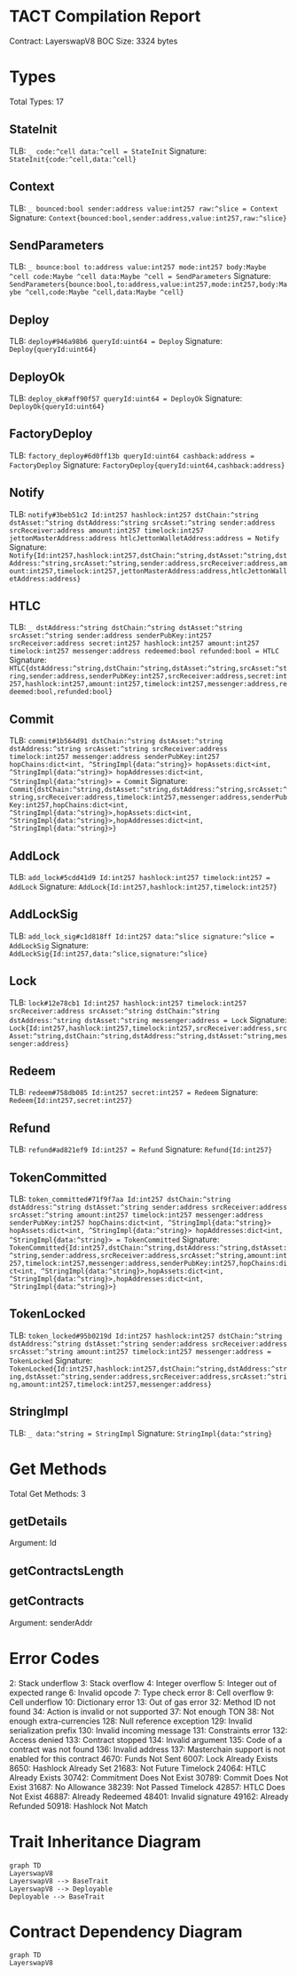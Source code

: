 # TACT Compilation Report
Contract: LayerswapV8
BOC Size: 3324 bytes

# Types
Total Types: 17

## StateInit
TLB: `_ code:^cell data:^cell = StateInit`
Signature: `StateInit{code:^cell,data:^cell}`

## Context
TLB: `_ bounced:bool sender:address value:int257 raw:^slice = Context`
Signature: `Context{bounced:bool,sender:address,value:int257,raw:^slice}`

## SendParameters
TLB: `_ bounce:bool to:address value:int257 mode:int257 body:Maybe ^cell code:Maybe ^cell data:Maybe ^cell = SendParameters`
Signature: `SendParameters{bounce:bool,to:address,value:int257,mode:int257,body:Maybe ^cell,code:Maybe ^cell,data:Maybe ^cell}`

## Deploy
TLB: `deploy#946a98b6 queryId:uint64 = Deploy`
Signature: `Deploy{queryId:uint64}`

## DeployOk
TLB: `deploy_ok#aff90f57 queryId:uint64 = DeployOk`
Signature: `DeployOk{queryId:uint64}`

## FactoryDeploy
TLB: `factory_deploy#6d0ff13b queryId:uint64 cashback:address = FactoryDeploy`
Signature: `FactoryDeploy{queryId:uint64,cashback:address}`

## Notify
TLB: `notify#3beb51c2 Id:int257 hashlock:int257 dstChain:^string dstAsset:^string dstAddress:^string srcAsset:^string sender:address srcReceiver:address amount:int257 timelock:int257 jettonMasterAddress:address htlcJettonWalletAddress:address = Notify`
Signature: `Notify{Id:int257,hashlock:int257,dstChain:^string,dstAsset:^string,dstAddress:^string,srcAsset:^string,sender:address,srcReceiver:address,amount:int257,timelock:int257,jettonMasterAddress:address,htlcJettonWalletAddress:address}`

## HTLC
TLB: `_ dstAddress:^string dstChain:^string dstAsset:^string srcAsset:^string sender:address senderPubKey:int257 srcReceiver:address secret:int257 hashlock:int257 amount:int257 timelock:int257 messenger:address redeemed:bool refunded:bool = HTLC`
Signature: `HTLC{dstAddress:^string,dstChain:^string,dstAsset:^string,srcAsset:^string,sender:address,senderPubKey:int257,srcReceiver:address,secret:int257,hashlock:int257,amount:int257,timelock:int257,messenger:address,redeemed:bool,refunded:bool}`

## Commit
TLB: `commit#1b564d91 dstChain:^string dstAsset:^string dstAddress:^string srcAsset:^string srcReceiver:address timelock:int257 messenger:address senderPubKey:int257 hopChains:dict<int, ^StringImpl{data:^string}> hopAssets:dict<int, ^StringImpl{data:^string}> hopAddresses:dict<int, ^StringImpl{data:^string}> = Commit`
Signature: `Commit{dstChain:^string,dstAsset:^string,dstAddress:^string,srcAsset:^string,srcReceiver:address,timelock:int257,messenger:address,senderPubKey:int257,hopChains:dict<int, ^StringImpl{data:^string}>,hopAssets:dict<int, ^StringImpl{data:^string}>,hopAddresses:dict<int, ^StringImpl{data:^string}>}`

## AddLock
TLB: `add_lock#5cdd41d9 Id:int257 hashlock:int257 timelock:int257 = AddLock`
Signature: `AddLock{Id:int257,hashlock:int257,timelock:int257}`

## AddLockSig
TLB: `add_lock_sig#c1d818ff Id:int257 data:^slice signature:^slice = AddLockSig`
Signature: `AddLockSig{Id:int257,data:^slice,signature:^slice}`

## Lock
TLB: `lock#12e78cb1 Id:int257 hashlock:int257 timelock:int257 srcReceiver:address srcAsset:^string dstChain:^string dstAddress:^string dstAsset:^string messenger:address = Lock`
Signature: `Lock{Id:int257,hashlock:int257,timelock:int257,srcReceiver:address,srcAsset:^string,dstChain:^string,dstAddress:^string,dstAsset:^string,messenger:address}`

## Redeem
TLB: `redeem#758db085 Id:int257 secret:int257 = Redeem`
Signature: `Redeem{Id:int257,secret:int257}`

## Refund
TLB: `refund#ad821ef9 Id:int257 = Refund`
Signature: `Refund{Id:int257}`

## TokenCommitted
TLB: `token_committed#71f9f7aa Id:int257 dstChain:^string dstAddress:^string dstAsset:^string sender:address srcReceiver:address srcAsset:^string amount:int257 timelock:int257 messenger:address senderPubKey:int257 hopChains:dict<int, ^StringImpl{data:^string}> hopAssets:dict<int, ^StringImpl{data:^string}> hopAddresses:dict<int, ^StringImpl{data:^string}> = TokenCommitted`
Signature: `TokenCommitted{Id:int257,dstChain:^string,dstAddress:^string,dstAsset:^string,sender:address,srcReceiver:address,srcAsset:^string,amount:int257,timelock:int257,messenger:address,senderPubKey:int257,hopChains:dict<int, ^StringImpl{data:^string}>,hopAssets:dict<int, ^StringImpl{data:^string}>,hopAddresses:dict<int, ^StringImpl{data:^string}>}`

## TokenLocked
TLB: `token_locked#95b0219d Id:int257 hashlock:int257 dstChain:^string dstAddress:^string dstAsset:^string sender:address srcReceiver:address srcAsset:^string amount:int257 timelock:int257 messenger:address = TokenLocked`
Signature: `TokenLocked{Id:int257,hashlock:int257,dstChain:^string,dstAddress:^string,dstAsset:^string,sender:address,srcReceiver:address,srcAsset:^string,amount:int257,timelock:int257,messenger:address}`

## StringImpl
TLB: `_ data:^string = StringImpl`
Signature: `StringImpl{data:^string}`

# Get Methods
Total Get Methods: 3

## getDetails
Argument: Id

## getContractsLength

## getContracts
Argument: senderAddr

# Error Codes
2: Stack underflow
3: Stack overflow
4: Integer overflow
5: Integer out of expected range
6: Invalid opcode
7: Type check error
8: Cell overflow
9: Cell underflow
10: Dictionary error
13: Out of gas error
32: Method ID not found
34: Action is invalid or not supported
37: Not enough TON
38: Not enough extra-currencies
128: Null reference exception
129: Invalid serialization prefix
130: Invalid incoming message
131: Constraints error
132: Access denied
133: Contract stopped
134: Invalid argument
135: Code of a contract was not found
136: Invalid address
137: Masterchain support is not enabled for this contract
4670: Funds Not Sent
6007: Lock Already Exists
8650: Hashlock Already Set
21683: Not Future Timelock
24064: HTLC Already Exists
30742: Commitment Does Not Exist
30789: Commit Does Not Exist
31687: No Allowance
38239: Not Passed Timelock
42857: HTLC Does Not Exist
46887: Already Redeemed
48401: Invalid signature
49162: Already Refunded
50918: Hashlock Not Match

# Trait Inheritance Diagram

```mermaid
graph TD
LayerswapV8
LayerswapV8 --> BaseTrait
LayerswapV8 --> Deployable
Deployable --> BaseTrait
```

# Contract Dependency Diagram

```mermaid
graph TD
LayerswapV8
```